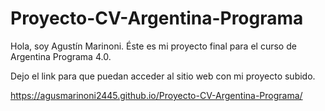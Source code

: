 # Proyecto-CV-Argentina-Programa
Hola, soy Agustín Marinoni. Éste es mi proyecto final para el curso de Argentina Programa 4.0.

Dejo el link para que puedan acceder al sitio web con mi proyecto subido.

https://agusmarinoni2445.github.io/Proyecto-CV-Argentina-Programa/
